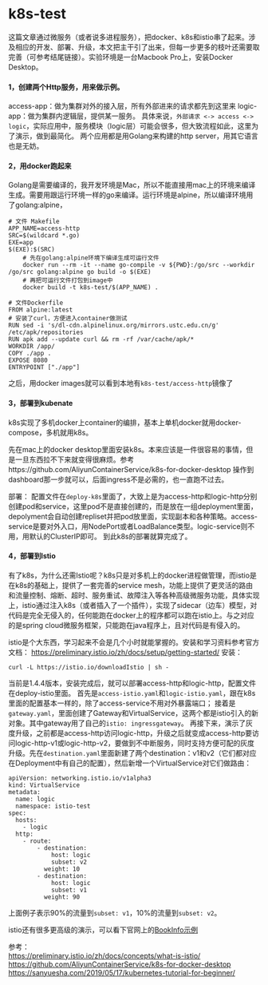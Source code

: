 # k8s-test
这篇文章通过微服务（或者说多进程服务），把docker、k8s和istio串了起来。涉及相应的开发、部署、升级，本文把主干引了出来，但每一步更多的枝叶还需要取完善（可参考结尾链接）。实验环境是一台Macbook Pro上，安装Docker Desktop。

#### 1，创建两个Http服务，用来做示例。
access-app：做为集群对外的接入层，所有外部进来的请求都先到这里来
logic-app：做为集群内逻辑层，提供某一服务。
具体来说，`外部请求 <-> access <-> logic`，实际应用中，服务模块（logic层）可能会很多，但大致流程如此，这里为了演示，做到最简化。
两个应用都是用Golang来构建的http server，用其它语言也是无妨。

#### 2，用docker跑起来
Golang是需要编译的，我开发环境是Mac，所以不能直接用mac上的环境来编译生成。需要用跟运行环境一样的go来编译。运行环境是alpine，所以编译环境用了golang:alpine，
```
# 文件 Makefile
APP_NAME=access-http
SRC=$(wildcard *.go)
EXE=app
$(EXE):$(SRC)
    # 先在golang:alpine环境下编译生成可运行文件
    docker run --rm -it --name go-compile -v ${PWD}:/go/src --workdir /go/src golang:alpine go build -o $(EXE)
    # 再把可运行文件打包到image中
    docker build -t k8s-test/$(APP_NAME) .
```

```
# 文件Dockerfile
FROM alpine:latest
# 安装了curl，方便进入container做测试
RUN sed -i 's/dl-cdn.alpinelinux.org/mirrors.ustc.edu.cn/g' /etc/apk/repositories
RUN apk add --update curl && rm -rf /var/cache/apk/*
WORKDIR /app/
COPY ./app .
EXPOSE 8080
ENTRYPOINT ["./app"]
```
之后，用docker images就可以看到本地有`k8s-test/access-http`镜像了

#### 3，部署到kubenate
k8s实现了多机docker上container的编排，基本上单机docker就用docker-compose，多机就用k8s。

先在mac上的docker desktop里面安装k8s。本来应该是一件很容易的事情，但是一旦东西拉不下来就变得很麻烦。参考https://github.com/AliyunContainerService/k8s-for-docker-desktop
操作到dashboard那一步就可以，后面ingress不是必需的，也一直跑不过去。

部署：
配置文件在`deploy-k8s`里面了，大致上是为access-http和logic-http分别创建pod和service，这里pod不是直接创建的，而是放在一组deployment里面，depolyment会自动创建repliset并把pod放里面，实现副本和各种策略。access-service是要对外入口，用NodePort或者LoadBalance类型。logic-service则不用，用默认的ClusterIP即可。
到此k8s的部署就算完成了。

#### 4，部署到Istio
有了k8s，为什么还需Istio呢？k8s只是对多机上的docker进程做管理，而istio是在k8s的基础上，提供了一套完善的service mesh，功能上提供了更灵活的路由和流量控制、熔断、超时、服务重试、故障注入等各种高级微服务功能，具体实现上，istio通过注入k8s（或者插入了一个插件），实现了sidecar（边车）模型，对代码是完全无侵入的，任何能跑在docker上的程序都可以跑在istio上。与之对应的是spring cloud微服务框架，只能跑在java程序上，且对代码是有侵入的。

istio是个大东西，学习起来不会是几个小时就能掌握的。安装和学习资料参考官方文档：
https://preliminary.istio.io/zh/docs/setup/getting-started/
安装：
```
curl -L https://istio.io/downloadIstio | sh -
```
当前是1.4.4版本，安装完成后，就可以部署access-http和logic-http，配置文件在deploy-istio里面。
首先是`access-istio.yaml`和`logic-istio.yaml`，跟在k8s里面的配置基本一样的，除了access-service不用对外暴露端口；
接着是`gateway.yaml`，里面创建了Gateway和VirtualService，这两个都是istio引入的新对象。其中gateway用了自己的`istio: ingressgateway`。
再接下来，演示了灰度升级，之前都是access-http访问logic-http，升级之后就变成access-http要访问logic-http-v1或logic-http-v2，要做到不中断服务，同时支持方便可配的灰度升级。先在`destination.yaml`里面新建了两个destination：v1和v2（它们都对应在Deployment中有自己的配置），然后新增一个VirtualService对它们做路由：
```
apiVersion: networking.istio.io/v1alpha3
kind: VirtualService
metadata:
  name: logic
  namespace: istio-test
spec:
  hosts:
    - logic
  http:
    - route:
        - destination:
            host: logic
            subset: v2
          weight: 10
        - destination:
            host: logic
            subset: v1
          weight: 90
```
上面例子表示90%的流量到`subset: v1`，10%的流量到`subset: v2`。

istio还有很多更高级的演示，可以看下官网上的[BookInfo示例](https://preliminary.istio.io/zh/docs/examples/bookinfo/)

参考：  
https://preliminary.istio.io/zh/docs/concepts/what-is-istio/
https://github.com/AliyunContainerService/k8s-for-docker-desktop
https://sanyuesha.com/2019/05/17/kubernetes-tutorial-for-beginner/
